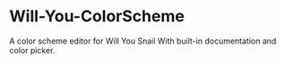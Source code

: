 # Will-You-ColorScheme
A color scheme editor for Will You Snail
With built-in documentation and color picker.
